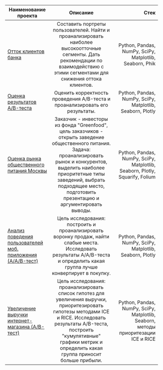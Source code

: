 | Наименование проекта       | Описание                | Стек |
| ------------- |:------------------:| -----:|
| [Отток клиентов банка](https://github.com/Vsevolod-lv/training_projects/blob/main/project_1/Отток%20Банки.ipynb)   | Составить портреты пользователей. Найти и проанализировать наиболее высокоотточные сегменты. Дать рекомендации по взаимодействию с этими сегментами для снижения оттока клиентов.    | Python, Pandas, NumPy, SciPy, Matplotlib, Seaborn, Phik |
| [Оценка результатов A/B-теста](https://github.com/Vsevolod-lv/training_projects/blob/main/project_3/Диплом%20АВ%20тест.ipynb) | Оценить корректность проведения  A/B-теста и проанализировать его результаты. |  Python, Pandas, NumPy, SciPy, Matplotlib, Seaborn, Plotly |
| [Оценка рынка общественного питания Москвы](https://github.com/Vsevolod-lv/training_projects/blob/main/project_4/ЯП%20проект.%20Как%20рассказать%20историю%20с%20помощью%20данных..ipynb)  | Заказчик - инвесторы из фонда "Greenfood", цель заказчиков - открыть заведение общественного питания. Задача: проанализировать рынок и конкурентов, выделить наиболее приоритетные типы заведений, выбрать подходящее место, подготовить презентацию и аргументировать выводы.         |  Python, Pandas, NumPy, SciPy, Matplotlib, Seaborn, Plotly, Squarify, Folium  |
| [Анализ поведения пользователей моб. приложения (А/A/B-тест)](https://github.com/Vsevolod-lv/training_projects/blob/main/Project_5/Анализ%20поведения%20пользователей%20приложения.%20AAB-тест.ipynb) | Цель исследования: построить и проанализировать воронку продаж, найти слабые места. Исследовать результаты A/A/B-теста и определить какая группа лучше конвертирует в покупку.|  Python, Pandas, NumPy, SciPy, Matplotlib, Seaborn, Plotly |
| [Увеличение выручки интернет-магазина (А/B-тест)]() | Цель исследования: проанализировать список гипотез для увеличения выручки, приоритезировать гипотезы методами ICE и RICE. Исследовать результаты A/B-теста, построить "кумулятивные" графики метрик и определить какая группа приносит больше прибыли.|  Python, Pandas, NumPy, SciPy, Matplotlib, Seaborn, методы приоритезации ICE и RICE |
